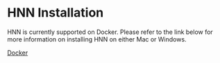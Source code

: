 # HNN Installation

HNN is currently supported on Docker. Please refer to the link below for more information on installing HNN on either Mac or Windows. 

[Docker](docker)
